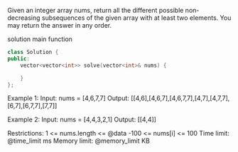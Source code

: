Given an integer array nums, return all the different possible non-decreasing subsequences of the given array with at least two elements. You may return the answer in any order.

solution main function
```cpp
class Solution {
public:
    vector<vector<int>> solve(vector<int>& nums) {

    }
};
```

Example 1:
Input: nums = [4,6,7,7]
Output: [[4,6],[4,6,7],[4,6,7,7],[4,7],[4,7,7],[6,7],[6,7,7],[7,7]]

Example 2:
Input: nums = [4,4,3,2,1]
Output: [[4,4]]

Restrictions:
1 <= nums.length <= @data
-100 <= nums[i] <= 100
Time limit: @time_limit ms
Memory limit: @memory_limit KB